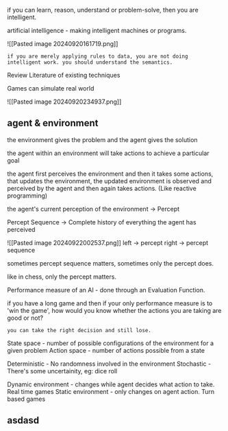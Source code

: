 if you can learn, reason, understand or problem-solve, then you are intelligent.

artificial intelligence - making intelligent machines or programs.

![[Pasted image 20240920161719.png]]

	if you are merely applying rules to data, you are not doing intelligent work. you should understand the semantics.

Review Literature of existing techniques

Games can simulate real world

![[Pasted image 20240920234937.png]]

## agent & environment

the environment gives the problem and the agent gives the solution

the agent within an environment will take actions to achieve a particular goal

the agent first perceives the environment and then it takes some actions, that updates the environment, the updated environment is observed and perceived by the agent and then again takes actions. (Like reactive programming)

the agent's current perception of the environment -> Percept

Percept Sequence -> Complete history of everything the agent has perceived

![[Pasted image 20240922002537.png]]
left -> percept
right -> percept sequence

sometimes percept sequence matters, sometimes only the percept does.

like in chess, only the percept matters.


Performance measure of an AI - done through an Evaluation Function. 

if you have a long game and then if your only performance measure is to 'win the game', how would you know whether the actions you are taking are good or not?

	you can take the right decision and still lose.


State space - number of possible configurations of the environment for a given problem
Action space - number of actions possible from a state

Deterministic - No randomness involved in the environment
Stochastic - There's some uncertainity, eg: dice roll

Dynamic environment - changes while agent decides what action to take. Real time games
Static environment - only changes on agent action. Turn based games

## asdasd
